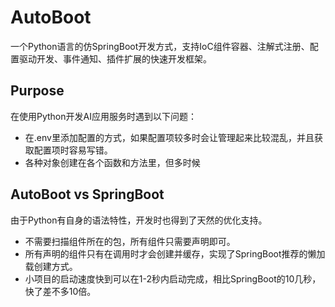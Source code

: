# AutoBoot
一个Python语言的仿SpringBoot开发方式，支持IoC组件容器、注解式注册、配置驱动开发、事件通知、插件扩展的快速开发框架。

## Purpose
在使用Python开发AI应用服务时遇到以下问题：

- 在.env里添加配置的方式，如果配置项较多时会让管理起来比较混乱，并且获取配置项时容易写错。
- 各种对象创建在各个函数和方法里，但多时候

## AutoBoot vs SpringBoot
由于Python有自身的语法特性，开发时也得到了天然的优化支持。

- 不需要扫描组件所在的包，所有组件只需要声明即可。
- 所有声明的组件只有在调用时才会创建并缓存，实现了SpringBoot推荐的懒加载创建方式。
- 小项目的启动速度快到可以在1-2秒内启动完成，相比SpringBoot的10几秒，快了差不多10倍。

